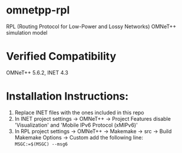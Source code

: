 # omnetpp-rpl

RPL (Routing Protocol for Low-Power and Lossy Networks) OMNeT++ simulation model

# Verified Compatibility
OMNeT++ 5.6.2, INET 4.3

# Installation Instructions:
1. Replace INET files with the ones included in this repo
2. In INET project settings -> OMNeT++ -> Project Features disable 'Visualization' and 'Mobile IPv6 Protocol (xMIPv6)'
3. In RPL project settings -> OMNeT++ -> Makemake -> src -> Build Makemake Options -> Custom add the following line:  
`MSGC:=$(MSGC) --msg6`
